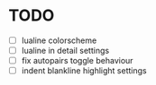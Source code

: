 # TODO

- [ ] lualine colorscheme
- [ ] lualine in detail settings
- [ ] fix autopairs toggle behaviour
- [ ] indent blankline highlight settings
